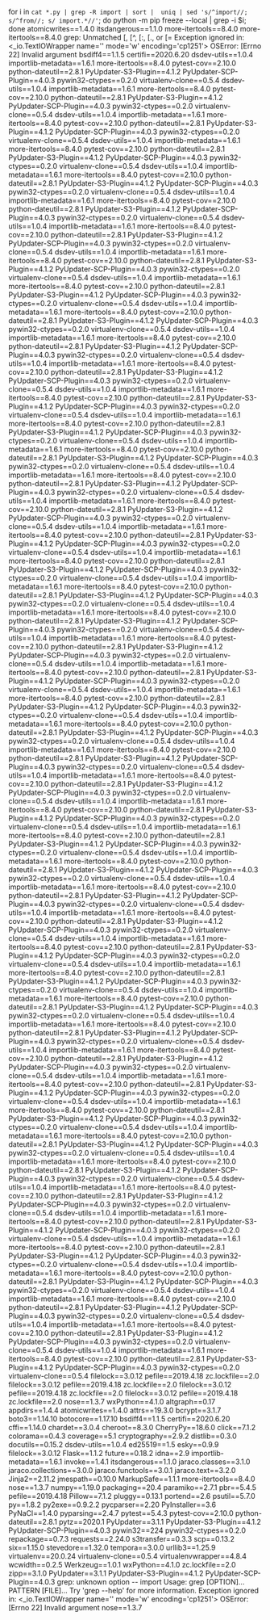 for i in `cat *.py | grep -R import | sort |  uniq | sed 's/^import//; s/^from//; s/ import.*//'`; do python -m pip freeze --local | grep -i $i; done
atomicwrites==1.4.0
itsdangerous==1.1.0
more-itertools==8.4.0
more-itertools==8.4.0
grep: Unmatched [, [^, [:, [., or [=
Exception ignored in: <_io.TextIOWrapper name='<stdout>' mode='w' encoding='cp1251'>
OSError: [Errno 22] Invalid argument
bsdiff4==1.1.5
certifi==2020.6.20
        dsdev-utils==1.0.4
importlib-metadata==1.6.1
more-itertools==8.4.0
pytest-cov==2.10.0
python-dateutil==2.8.1
PyUpdater-S3-Plugin==4.1.2
PyUpdater-SCP-Plugin==4.0.3
pywin32-ctypes==0.2.0
virtualenv-clone==0.5.4
dsdev-utils==1.0.4
importlib-metadata==1.6.1
more-itertools==8.4.0
pytest-cov==2.10.0
python-dateutil==2.8.1
PyUpdater-S3-Plugin==4.1.2
PyUpdater-SCP-Plugin==4.0.3
pywin32-ctypes==0.2.0
virtualenv-clone==0.5.4
dsdev-utils==1.0.4
importlib-metadata==1.6.1
more-itertools==8.4.0
pytest-cov==2.10.0
python-dateutil==2.8.1
PyUpdater-S3-Plugin==4.1.2
PyUpdater-SCP-Plugin==4.0.3
pywin32-ctypes==0.2.0
virtualenv-clone==0.5.4
dsdev-utils==1.0.4
importlib-metadata==1.6.1
more-itertools==8.4.0
pytest-cov==2.10.0
python-dateutil==2.8.1
PyUpdater-S3-Plugin==4.1.2
PyUpdater-SCP-Plugin==4.0.3
pywin32-ctypes==0.2.0
virtualenv-clone==0.5.4
dsdev-utils==1.0.4
importlib-metadata==1.6.1
more-itertools==8.4.0
pytest-cov==2.10.0
python-dateutil==2.8.1
PyUpdater-S3-Plugin==4.1.2
PyUpdater-SCP-Plugin==4.0.3
pywin32-ctypes==0.2.0
virtualenv-clone==0.5.4
dsdev-utils==1.0.4
importlib-metadata==1.6.1
more-itertools==8.4.0
pytest-cov==2.10.0
python-dateutil==2.8.1
PyUpdater-S3-Plugin==4.1.2
PyUpdater-SCP-Plugin==4.0.3
pywin32-ctypes==0.2.0
virtualenv-clone==0.5.4
dsdev-utils==1.0.4
importlib-metadata==1.6.1
more-itertools==8.4.0
pytest-cov==2.10.0
python-dateutil==2.8.1
PyUpdater-S3-Plugin==4.1.2
PyUpdater-SCP-Plugin==4.0.3
pywin32-ctypes==0.2.0
virtualenv-clone==0.5.4
dsdev-utils==1.0.4
importlib-metadata==1.6.1
more-itertools==8.4.0
pytest-cov==2.10.0
python-dateutil==2.8.1
PyUpdater-S3-Plugin==4.1.2
PyUpdater-SCP-Plugin==4.0.3
pywin32-ctypes==0.2.0
virtualenv-clone==0.5.4
dsdev-utils==1.0.4
importlib-metadata==1.6.1
more-itertools==8.4.0
pytest-cov==2.10.0
python-dateutil==2.8.1
PyUpdater-S3-Plugin==4.1.2
PyUpdater-SCP-Plugin==4.0.3
pywin32-ctypes==0.2.0
virtualenv-clone==0.5.4
dsdev-utils==1.0.4
importlib-metadata==1.6.1
more-itertools==8.4.0
pytest-cov==2.10.0
python-dateutil==2.8.1
PyUpdater-S3-Plugin==4.1.2
PyUpdater-SCP-Plugin==4.0.3
pywin32-ctypes==0.2.0
virtualenv-clone==0.5.4
dsdev-utils==1.0.4
importlib-metadata==1.6.1
more-itertools==8.4.0
pytest-cov==2.10.0
python-dateutil==2.8.1
PyUpdater-S3-Plugin==4.1.2
PyUpdater-SCP-Plugin==4.0.3
pywin32-ctypes==0.2.0
virtualenv-clone==0.5.4
dsdev-utils==1.0.4
importlib-metadata==1.6.1
more-itertools==8.4.0
pytest-cov==2.10.0
python-dateutil==2.8.1
PyUpdater-S3-Plugin==4.1.2
PyUpdater-SCP-Plugin==4.0.3
pywin32-ctypes==0.2.0
virtualenv-clone==0.5.4
dsdev-utils==1.0.4
importlib-metadata==1.6.1
more-itertools==8.4.0
pytest-cov==2.10.0
python-dateutil==2.8.1
PyUpdater-S3-Plugin==4.1.2
PyUpdater-SCP-Plugin==4.0.3
pywin32-ctypes==0.2.0
virtualenv-clone==0.5.4
dsdev-utils==1.0.4
importlib-metadata==1.6.1
more-itertools==8.4.0
pytest-cov==2.10.0
python-dateutil==2.8.1
PyUpdater-S3-Plugin==4.1.2
PyUpdater-SCP-Plugin==4.0.3
pywin32-ctypes==0.2.0
virtualenv-clone==0.5.4
dsdev-utils==1.0.4
importlib-metadata==1.6.1
more-itertools==8.4.0
pytest-cov==2.10.0
python-dateutil==2.8.1
PyUpdater-S3-Plugin==4.1.2
PyUpdater-SCP-Plugin==4.0.3
pywin32-ctypes==0.2.0
virtualenv-clone==0.5.4
dsdev-utils==1.0.4
importlib-metadata==1.6.1
more-itertools==8.4.0
pytest-cov==2.10.0
python-dateutil==2.8.1
PyUpdater-S3-Plugin==4.1.2
PyUpdater-SCP-Plugin==4.0.3
pywin32-ctypes==0.2.0
virtualenv-clone==0.5.4
dsdev-utils==1.0.4
importlib-metadata==1.6.1
more-itertools==8.4.0
pytest-cov==2.10.0
python-dateutil==2.8.1
PyUpdater-S3-Plugin==4.1.2
PyUpdater-SCP-Plugin==4.0.3
pywin32-ctypes==0.2.0
virtualenv-clone==0.5.4
dsdev-utils==1.0.4
importlib-metadata==1.6.1
more-itertools==8.4.0
pytest-cov==2.10.0
python-dateutil==2.8.1
PyUpdater-S3-Plugin==4.1.2
PyUpdater-SCP-Plugin==4.0.3
pywin32-ctypes==0.2.0
virtualenv-clone==0.5.4
dsdev-utils==1.0.4
importlib-metadata==1.6.1
more-itertools==8.4.0
pytest-cov==2.10.0
python-dateutil==2.8.1
PyUpdater-S3-Plugin==4.1.2
PyUpdater-SCP-Plugin==4.0.3
pywin32-ctypes==0.2.0
virtualenv-clone==0.5.4
dsdev-utils==1.0.4
importlib-metadata==1.6.1
more-itertools==8.4.0
pytest-cov==2.10.0
python-dateutil==2.8.1
PyUpdater-S3-Plugin==4.1.2
PyUpdater-SCP-Plugin==4.0.3
pywin32-ctypes==0.2.0
virtualenv-clone==0.5.4
dsdev-utils==1.0.4
importlib-metadata==1.6.1
more-itertools==8.4.0
pytest-cov==2.10.0
python-dateutil==2.8.1
PyUpdater-S3-Plugin==4.1.2
PyUpdater-SCP-Plugin==4.0.3
pywin32-ctypes==0.2.0
virtualenv-clone==0.5.4
dsdev-utils==1.0.4
importlib-metadata==1.6.1
more-itertools==8.4.0
pytest-cov==2.10.0
python-dateutil==2.8.1
PyUpdater-S3-Plugin==4.1.2
PyUpdater-SCP-Plugin==4.0.3
pywin32-ctypes==0.2.0
virtualenv-clone==0.5.4
dsdev-utils==1.0.4
importlib-metadata==1.6.1
more-itertools==8.4.0
pytest-cov==2.10.0
python-dateutil==2.8.1
PyUpdater-S3-Plugin==4.1.2
PyUpdater-SCP-Plugin==4.0.3
pywin32-ctypes==0.2.0
virtualenv-clone==0.5.4
dsdev-utils==1.0.4
importlib-metadata==1.6.1
more-itertools==8.4.0
pytest-cov==2.10.0
python-dateutil==2.8.1
PyUpdater-S3-Plugin==4.1.2
PyUpdater-SCP-Plugin==4.0.3
pywin32-ctypes==0.2.0
virtualenv-clone==0.5.4
dsdev-utils==1.0.4
importlib-metadata==1.6.1
more-itertools==8.4.0
pytest-cov==2.10.0
python-dateutil==2.8.1
PyUpdater-S3-Plugin==4.1.2
PyUpdater-SCP-Plugin==4.0.3
pywin32-ctypes==0.2.0
virtualenv-clone==0.5.4
dsdev-utils==1.0.4
importlib-metadata==1.6.1
more-itertools==8.4.0
pytest-cov==2.10.0
python-dateutil==2.8.1
PyUpdater-S3-Plugin==4.1.2
PyUpdater-SCP-Plugin==4.0.3
pywin32-ctypes==0.2.0
virtualenv-clone==0.5.4
dsdev-utils==1.0.4
importlib-metadata==1.6.1
more-itertools==8.4.0
pytest-cov==2.10.0
python-dateutil==2.8.1
PyUpdater-S3-Plugin==4.1.2
PyUpdater-SCP-Plugin==4.0.3
pywin32-ctypes==0.2.0
virtualenv-clone==0.5.4
dsdev-utils==1.0.4
importlib-metadata==1.6.1
more-itertools==8.4.0
pytest-cov==2.10.0
python-dateutil==2.8.1
PyUpdater-S3-Plugin==4.1.2
PyUpdater-SCP-Plugin==4.0.3
pywin32-ctypes==0.2.0
virtualenv-clone==0.5.4
dsdev-utils==1.0.4
importlib-metadata==1.6.1
more-itertools==8.4.0
pytest-cov==2.10.0
python-dateutil==2.8.1
PyUpdater-S3-Plugin==4.1.2
PyUpdater-SCP-Plugin==4.0.3
pywin32-ctypes==0.2.0
virtualenv-clone==0.5.4
dsdev-utils==1.0.4
importlib-metadata==1.6.1
more-itertools==8.4.0
pytest-cov==2.10.0
python-dateutil==2.8.1
PyUpdater-S3-Plugin==4.1.2
PyUpdater-SCP-Plugin==4.0.3
pywin32-ctypes==0.2.0
virtualenv-clone==0.5.4
dsdev-utils==1.0.4
importlib-metadata==1.6.1
more-itertools==8.4.0
pytest-cov==2.10.0
python-dateutil==2.8.1
PyUpdater-S3-Plugin==4.1.2
PyUpdater-SCP-Plugin==4.0.3
pywin32-ctypes==0.2.0
virtualenv-clone==0.5.4
dsdev-utils==1.0.4
importlib-metadata==1.6.1
more-itertools==8.4.0
pytest-cov==2.10.0
python-dateutil==2.8.1
PyUpdater-S3-Plugin==4.1.2
PyUpdater-SCP-Plugin==4.0.3
pywin32-ctypes==0.2.0
virtualenv-clone==0.5.4
dsdev-utils==1.0.4
importlib-metadata==1.6.1
more-itertools==8.4.0
pytest-cov==2.10.0
python-dateutil==2.8.1
PyUpdater-S3-Plugin==4.1.2
PyUpdater-SCP-Plugin==4.0.3
pywin32-ctypes==0.2.0
virtualenv-clone==0.5.4
dsdev-utils==1.0.4
importlib-metadata==1.6.1
more-itertools==8.4.0
pytest-cov==2.10.0
python-dateutil==2.8.1
PyUpdater-S3-Plugin==4.1.2
PyUpdater-SCP-Plugin==4.0.3
pywin32-ctypes==0.2.0
virtualenv-clone==0.5.4
dsdev-utils==1.0.4
importlib-metadata==1.6.1
more-itertools==8.4.0
pytest-cov==2.10.0
python-dateutil==2.8.1
PyUpdater-S3-Plugin==4.1.2
PyUpdater-SCP-Plugin==4.0.3
pywin32-ctypes==0.2.0
virtualenv-clone==0.5.4
dsdev-utils==1.0.4
importlib-metadata==1.6.1
more-itertools==8.4.0
pytest-cov==2.10.0
python-dateutil==2.8.1
PyUpdater-S3-Plugin==4.1.2
PyUpdater-SCP-Plugin==4.0.3
pywin32-ctypes==0.2.0
virtualenv-clone==0.5.4
dsdev-utils==1.0.4
importlib-metadata==1.6.1
more-itertools==8.4.0
pytest-cov==2.10.0
python-dateutil==2.8.1
PyUpdater-S3-Plugin==4.1.2
PyUpdater-SCP-Plugin==4.0.3
pywin32-ctypes==0.2.0
virtualenv-clone==0.5.4
dsdev-utils==1.0.4
importlib-metadata==1.6.1
more-itertools==8.4.0
pytest-cov==2.10.0
python-dateutil==2.8.1
PyUpdater-S3-Plugin==4.1.2
PyUpdater-SCP-Plugin==4.0.3
pywin32-ctypes==0.2.0
virtualenv-clone==0.5.4
dsdev-utils==1.0.4
importlib-metadata==1.6.1
more-itertools==8.4.0
pytest-cov==2.10.0
python-dateutil==2.8.1
PyUpdater-S3-Plugin==4.1.2
PyUpdater-SCP-Plugin==4.0.3
pywin32-ctypes==0.2.0
virtualenv-clone==0.5.4
dsdev-utils==1.0.4
importlib-metadata==1.6.1
more-itertools==8.4.0
pytest-cov==2.10.0
python-dateutil==2.8.1
PyUpdater-S3-Plugin==4.1.2
PyUpdater-SCP-Plugin==4.0.3
pywin32-ctypes==0.2.0
virtualenv-clone==0.5.4
dsdev-utils==1.0.4
importlib-metadata==1.6.1
more-itertools==8.4.0
pytest-cov==2.10.0
python-dateutil==2.8.1
PyUpdater-S3-Plugin==4.1.2
PyUpdater-SCP-Plugin==4.0.3
pywin32-ctypes==0.2.0
virtualenv-clone==0.5.4
dsdev-utils==1.0.4
importlib-metadata==1.6.1
more-itertools==8.4.0
pytest-cov==2.10.0
python-dateutil==2.8.1
PyUpdater-S3-Plugin==4.1.2
PyUpdater-SCP-Plugin==4.0.3
pywin32-ctypes==0.2.0
virtualenv-clone==0.5.4
dsdev-utils==1.0.4
importlib-metadata==1.6.1
more-itertools==8.4.0
pytest-cov==2.10.0
python-dateutil==2.8.1
PyUpdater-S3-Plugin==4.1.2
PyUpdater-SCP-Plugin==4.0.3
pywin32-ctypes==0.2.0
virtualenv-clone==0.5.4
dsdev-utils==1.0.4
importlib-metadata==1.6.1
more-itertools==8.4.0
pytest-cov==2.10.0
python-dateutil==2.8.1
PyUpdater-S3-Plugin==4.1.2
PyUpdater-SCP-Plugin==4.0.3
pywin32-ctypes==0.2.0
virtualenv-clone==0.5.4
dsdev-utils==1.0.4
importlib-metadata==1.6.1
more-itertools==8.4.0
pytest-cov==2.10.0
python-dateutil==2.8.1
PyUpdater-S3-Plugin==4.1.2
PyUpdater-SCP-Plugin==4.0.3
pywin32-ctypes==0.2.0
virtualenv-clone==0.5.4
dsdev-utils==1.0.4
importlib-metadata==1.6.1
more-itertools==8.4.0
pytest-cov==2.10.0
python-dateutil==2.8.1
PyUpdater-S3-Plugin==4.1.2
PyUpdater-SCP-Plugin==4.0.3
pywin32-ctypes==0.2.0
virtualenv-clone==0.5.4
dsdev-utils==1.0.4
importlib-metadata==1.6.1
more-itertools==8.4.0
pytest-cov==2.10.0
python-dateutil==2.8.1
PyUpdater-S3-Plugin==4.1.2
PyUpdater-SCP-Plugin==4.0.3
pywin32-ctypes==0.2.0
virtualenv-clone==0.5.4
dsdev-utils==1.0.4
importlib-metadata==1.6.1
more-itertools==8.4.0
pytest-cov==2.10.0
python-dateutil==2.8.1
PyUpdater-S3-Plugin==4.1.2
PyUpdater-SCP-Plugin==4.0.3
pywin32-ctypes==0.2.0
virtualenv-clone==0.5.4
filelock==3.0.12
pefile==2019.4.18
zc.lockfile==2.0
filelock==3.0.12
pefile==2019.4.18
zc.lockfile==2.0
filelock==3.0.12
pefile==2019.4.18
zc.lockfile==2.0
filelock==3.0.12
pefile==2019.4.18
zc.lockfile==2.0
nose==1.3.7
wxPython==4.1.0
altgraph==0.17
appdirs==1.4.4
atomicwrites==1.4.0
attrs==19.3.0
bcrypt==3.1.7
boto3==1.14.10
botocore==1.17.10
bsdiff4==1.1.5
certifi==2020.6.20
cffi==1.14.0
chardet==3.0.4
cheroot==8.3.0
CherryPy==18.6.0
click==7.1.2
colorama==0.4.3
coverage==5.1
cryptography==2.9.2
distlib==0.3.0
docutils==0.15.2
dsdev-utils==1.0.4
ed25519==1.5
esky==0.9.9
filelock==3.0.12
Flask==1.1.2
future==0.18.2
idna==2.9
importlib-metadata==1.6.1
invoke==1.4.1
itsdangerous==1.1.0
jaraco.classes==3.1.0
jaraco.collections==3.0.0
jaraco.functools==3.0.1
jaraco.text==3.2.0
Jinja2==2.11.2
jmespath==0.10.0
MarkupSafe==1.1.1
more-itertools==8.4.0
nose==1.3.7
numpy==1.19.0
packaging==20.4
paramiko==2.7.1
pbr==5.4.5
pefile==2019.4.18
Pillow==7.1.2
pluggy==0.13.1
portend==2.6
psutil==5.7.0
py==1.8.2
py2exe==0.9.2.2
pycparser==2.20
PyInstaller==3.6
PyNaCl==1.4.0
pyparsing==2.4.7
pytest==5.4.3
pytest-cov==2.10.0
python-dateutil==2.8.1
pytz==2020.1
PyUpdater==3.1.1
PyUpdater-S3-Plugin==4.1.2
PyUpdater-SCP-Plugin==4.0.3
pywin32==224
pywin32-ctypes==0.2.0
repackage==0.7.3
requests==2.24.0
s3transfer==0.3.3
scp==0.13.2
six==1.15.0
stevedore==1.32.0
tempora==3.0.0
urllib3==1.25.9
virtualenv==20.0.24
virtualenv-clone==0.5.4
virtualenvwrapper==4.8.4
wcwidth==0.2.5
Werkzeug==1.0.1
wxPython==4.1.0
zc.lockfile==2.0
zipp==3.1.0
PyUpdater==3.1.1
PyUpdater-S3-Plugin==4.1.2
PyUpdater-SCP-Plugin==4.0.3
grep: unknown option -- import
Usage: grep [OPTION]... PATTERN [FILE]...
Try 'grep --help' for more information.
Exception ignored in: <_io.TextIOWrapper name='<stdout>' mode='w' encoding='cp1251'>
OSError: [Errno 22] Invalid argument
nose==1.3.7
